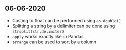 ## 06-06-2020

- Casting to float can be performed using `as.double()`
- Splitting a string by a delimiter can be done using `strsplit(str,delimiter)`
- `apply` works exactly like in Pandas
- `arrange` can be used to sort by a column
